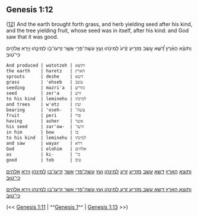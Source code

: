 ## Genesis 1:12

([12](http://biblehub.com/text/genesis/1-12.htm)) And the earth brought forth grass, and herb yielding seed after his kind, and the tree yielding fruit, whose seed was in itself, after his kind: and God saw that it was good.

וַתֹּוצֵ֨א הָאָ֜רֶץ דֶּ֠שֶׁא עֵ֣שֶׂב מַזְרִ֤יעַ זֶ֙רַע֙ לְמִינֵ֔הוּ וְעֵ֧ץ עֹֽשֶׂה־פְּרִ֛י אֲשֶׁ֥ר זַרְעֹו־בֹ֖ו לְמִינֵ֑הוּ וַיַּ֥רְא אֱלֹהִ֖ים כִּי־טֹֽוב׃

	And produced | watotzeh | ותוצא
	the earth    | haretz   | הארץ
	sprouts      | deshe    | דשא
	grass        | 'ehseb   | עשב
	seeding      | mazri'a  | מזריע
	seed         | zer'a    | זרע
	to his kind  | leminehu | למינהו
	and trees    | w'etz    | ועץ
	bearing      | 'oseh-   | עשה־
	fruit        | peri     | פרי
	having       | asher    | אשר
	his seed     | zar'ow-  | זרעו־
	in him       | bow      | בו
	to his kind  | leminehu | למינהו
	and saw      | wayar    | וירא
	God          | elohim   | אלהים
	as           | ki-      | כי־
	good         | tob      | טוב


[ותוצא](/keys/VThVTzA) [הארץ](/keys/HARTz) [דשא](/keys/DShA) [עשב](/keys/OShB) [מזריע](/keys/MZRIO) [זרע](/keys/ZRO) [למינהו](/keys/LMINHV) [ועץ](/keys/VOTz) [עשה־פרי](/keys/OShH-PRI) [אשר](/keys/AShR) [זרעו־בו](/keys/ZROV-BV) [למינהו](/keys/LMINHV) [וירא](/keys/VIRA) [אלהים](/keys/ALHIM) [כי־טוב](/keys/KI-TVB)׃

[ותוצא הארץ דשא עשב מזריע זרע למינהו ועץ עשה־פרי אשר זרעו־בו למינהו וירא אלהים כי־טוב](/keys/VThVTzA.HARTz.DShA.OShB.MZRIO.ZRO.LMINHV.VOTz.OShH-PRI.AShR.ZROV-BV.LMINHV.VIRA.ALHIM.KI-TVB)׃

(<< [Genesis 1:11](/genesis/1/11) | ^^[Genesis 1](/genesis/1)^^ | [Genesis 1:13](/genesis/1/13) >>)
